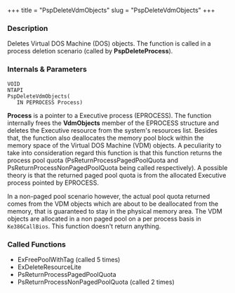 +++
title = "PspDeleteVdmObjects"
slug = "PspDeleteVdmObjects"
+++

### Description

Deletes Virtual DOS Machine (DOS) objects. The function is called in a process deletion scenario (called by **PspDeleteProcess**).

### Internals & Parameters

```
VOID
NTAPI
PspDeleteVdmObjects(
   IN PEPROCESS Process)
```      

**Process** is a pointer to a Executive process (EPROCESS). The function internally frees the **VdmObjects** member of the EPROCESS structure and deletes the Executive resource from the system's resources list. Besides that, the function also deallocates the memory pool block within the memory space of the Virtual DOS Machine (VDM) objects. A peculiarity to take into consideration regard this function is that this function returns the process pool quota (PsReturnProcessPagedPoolQuota and PsReturnProcessNonPagedPoolQuota being called respectively). A possible theory is that the returned paged pool quota is from the allocated Executive process pointed by EPROCESS.

In a non-paged pool scenario however, the actual pool quota returned comes from the VDM objects which are about to be deallocated from the memory, that is guaranteed to stay in the physical memory area. The VDM objects are allocated in a non paged pool on a per process basis in `Ke386CallBios`. This function doesn't return anything.

### Called Functions

- ExFreePoolWithTag (called 5 times)
- ExDeleteResourceLite
- PsReturnProcessPagedPoolQuota
- PsReturnProcessNonPagedPoolQuota (called 2 times)